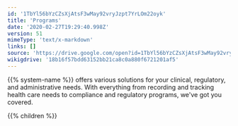 ```yaml
---
id: '1TbYl56bYzCZsXjAtsF3wMay92vryJzpt7YrLOm22oyk'
title: 'Programs'
date: '2020-02-27T19:29:40.998Z'
version: 51
mimeType: 'text/x-markdown'
links: []
source: 'https://drive.google.com/open?id=1TbYl56bYzCZsXjAtsF3wMay92vryJzpt7YrLOm22oyk'
wikigdrive: '18b16f57bdd63152bb21ca8c0a880f6721201af5'
---
```

{{% system-name %}} offers various solutions for your clinical, regulatory, and administrative needs. With everything from recording and tracking health care needs to compliance and regulatory programs, we've got you covered.

{{% children %}}
